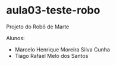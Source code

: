 # aula03-teste-robo
Projeto do Robô de Marte

Alunos: 
* Marcelo Henrique Moreira Silva Cunha
* Tiago Rafael Melo dos Santos
